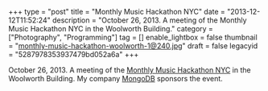 +++
type = "post"
title = "Monthly Music Hackathon NYC"
date = "2013-12-12T11:52:24"
description = "October 26, 2013. A meeting of the Monthly Music Hackathon NYC in the Woolworth Building."
category = ["Photography", "Programming"]
tag = []
enable_lightbox = false
thumbnail = "monthly-music-hackathon-woolworth-1@240.jpg"
draft = false
legacyid = "5287978353937479bd052a6a"
+++

<p>October 26, 2013. A meeting of the <a href="http://monthlymusichackathon.org/">Monthly Music Hackathon NYC</a> in the Woolworth Building. My company <a href="http://www.mongodb.com/">MongoDB</a> sponsors the event.</p>

